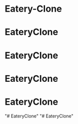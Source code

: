 # Eatery-Clone
# EateryClone
# EateryClone
# EateryClone
# EateryClone
"# EateryClone" 
"# EateryClone" 
